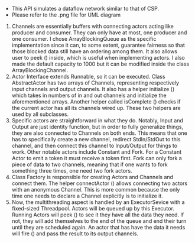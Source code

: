 - This API simulates a dataflow network similar to that of CSP.
- Please refer to the .png file for UML diagram


1. Channels are essentially buffers with connecting actors acting like producer and consumer. They can only have at most, one producer and one consumer. I chose ArrayBlockingQueue as the specific implementation since it can, to some extent, guarantee fairness so that those blocked data still have an ordering among them. It also allows user to peek () inside, which is useful when implementing actors. I also made the default capacity to 1000 but it can be modified inside the class ArrayBlockingChannel.
2. Actor Interface extends Runnable, so it can be executed. Class AbstractActor has two arrays of Channels, representing respectively input channels and output channels. It also has a helper initialize () which takes in numbers of in and out channels and initialize the aforementioned arrays. Another helper called isComplete () checks if the current actor has all its channels wired up. These two helpers are used by all subclasses.
3. Specific actors are straightforward in what they do. Notably, Input and Output are just identity function, but in order to fully generalize things, they are also connected to Channels on both ends. This means that one has to specifically create a new channel, redirect StdIn/StdOut to this channel, and then connect this channel to Input/Output for things to work. Other notable actors include Constant and Fork. For a Constant Actor to emit a token it must receive a token first. Fork can only fork a piece of data to two channels, meaning that if one wants to fork something three times, one need two fork actors.
4. Class Factory is responsible for creating Actors and Channels and connect them. The helper connectActor () allows connecting two actors with an anonymous Channel. This is more common because the only time one needs to declare a Channel explicitly is to initialize it.
5. Now, the multithreading aspect is handled by an ExecutorSevice with a fixed-sized Threadpool. Actors will be queued up by this Executor. Running Actors will peek () to see it they have all the data they need. If not, they will add themselves to the end of the queue and end their turn until they are scheduled again. An actor that has have the data it needs will fire () and pass the result to its output channels.
